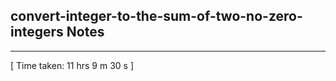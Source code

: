 <h2>convert-integer-to-the-sum-of-two-no-zero-integers Notes</h2><hr>[ Time taken: 11 hrs 9 m 30 s ]